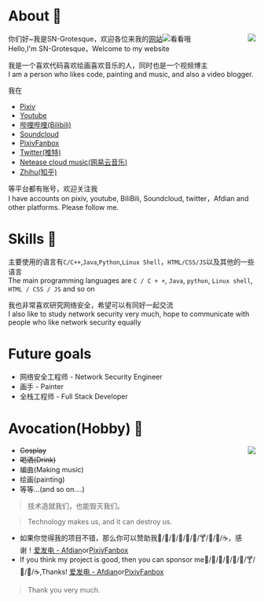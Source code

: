 # About 🍺

<img src="https://github-readme-stats.vercel.app/api?username=sngrotesque&show_icons=true&count_private=true&theme=cobalt&show_icons=true" align="right">

你们好~我是SN-Grotesque，欢迎各位来我的<a href="http://sngrotesque.com">网站![](http://sngrotesque.com/favicon.ico)</a>看看哦<br>
Hello,I'm SN-Grotesque，Welcome to my website

我是一个喜欢代码喜欢绘画喜欢音乐的人，同时也是一个视频博主<br>
I am a person who likes code, painting and music, and also a video blogger.

我在

- [Pixiv](https://www.pixiv.net/users/38279179) <img src="https://www.pixiv.net/favicon.ico" width="15px" height="15px">
- [Youtube](https://www.youtube.com/channel/UCITRiFd37VZS8y4vjW2pfYQ/featured) <img src="https://www.youtube.com/favicon.ico" width="15px" height="15px">
- [哔哩哔哩(Bilibili)](https://space.bilibili.com/27958784) <img src="https://www.bilibili.com/favicon.ico" width="15px" height="15px">
- [Soundcloud](https://soundcloud.com/sngrotesque) <img src="https://soundcloud.com/favicon.ico" width="15px" height="15px">
- [PixivFanbox](https://sng.fanbox.cc/) <img src="https://sng.fanbox.cc/favicon.ico" width="15px" height="15px">
- [Twitter(推特)](https://twitter.com/SNGOfficial4) <img src="https://twitter.com/favicon.ico" width="15px" height="15px">
- [Netease cloud music(网易云音乐)](https://music.163.com/#/user/home?id=1686139386) <img src="http://p3.music.126.net/tBTNafgjNnTL1KlZMt7lVA==/18885211718935735.jpg" width="15px" height="15px">
- [Zhihu(知乎)](https://www.zhihu.com/people/kianakaslana-16) <img src="https://www.zhihu.com/favicon.ico" width="15px" height="15px">

等平台都有账号，欢迎关注我<br>
I have accounts on pixiv, youtube, BiliBili, Soundcloud, twitter，Afdian and other platforms. Please follow me.

# Skills 🍻

主要使用的语言有`C/C++`,`Java`,`Python`,`Linux Shell`，`HTML/CSS/JS`以及其他的一些语言<br>
The main programming languages are `C / C + +`, `Java`, `python`, `Linux shell`, `HTML / CSS / JS` and so on

我也非常喜欢研究网络安全，希望可以有同好一起交流<br>
I also like to study network security very much, hope to communicate with people who like network security equally

# Future goals

- 网络安全工程师 - Network Security Engineer
- 画手 - Painter
- 全栈工程师 - Full Stack Developer

# Avocation(Hobby) 🥂

<img src="https://github-readme-stats.vercel.app/api/top-langs?username=sngrotesque&layout=compact" align="right">

- <s>Cosplay</s>
- <s>喝酒(Drink)</s>
- 编曲(Making music)
- 绘画(painting)
- 等等...(and so on....)

> 技术造就我们，也能毁灭我们。

> Technology makes us, and it can destroy us.

- 如果你觉得我的项目不错，那么你可以赞助我🍦/🍟/🍗/🍬/🍷/🍺/🍸/🥝/🍎/☕，感谢！[爱发电 - Afdian](https://afdian.net/@sngrotesque)or[PixivFanbox](https://sng.fanbox.cc/)
- If you think my project is good, then you can sponsor me🍦/🍟/🍗/🍬/🍷/🍺/🍸/🥝/🍎/☕,Thanks! [爱发电 - Afdian](https://afdian.net/@sngrotesque)or[PixivFanbox](https://sng.fanbox.cc/)

> Thank you very much.
